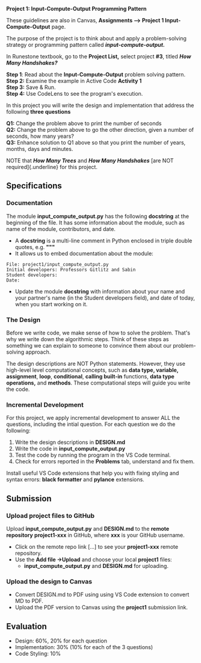 **Project 1: Input-Compute-Output Programming Pattern**

These guidelines are also in Canvas, **Assignments --> Project 1
Input-Compute-Output** page.

The purpose of the project is to think about and apply a problem-solving
strategy or programming pattern called ***input-compute-output.***

In Runestone textbook, go to the **Project List,** select project
**#3**, titled ***How Many Handshakes?***

**Step 1**: Read about the **Input-Compute-Output** problem solving pattern.\
**Step 2:** Examine the example in Active Code **Activity 1**\
**Step 3:** Save & Run.\
**Step 4:** Use CodeLens to see the program\'s execution.

In this project you will write the design and implementation that
address the following **three questions**

**Q1:** Change the problem above to print the number of seconds\
**Q2:** Change the problem above to go the other direction, given a
number of seconds, how many years?\
**Q3:** Enhance solution to Q1 above so that you print the number of
years, months, days and minutes.

NOTE that ***How Many Trees*** and ***How Many Handshakes*** [are NOT
required]{.underline} for this project.

## Specifications

### Documentation

The module **input_compute_output.py** has the following **docstring**
at the beginning of the file. It has some information about the module,
such as name of the module, contributors, and date.

-   A **docstring** is a multi-line comment in Python enclosed in triple
    double quotes, e.g. **\"\"\"**
-   It allows us to embed documentation about the module:

```
File: project1/input_compute_output.py
Initial developers: Professors Gitlitz and Sabin
Student developers:
Date:
```
-   Update the module **docstring** with information about your name and
    your partner\'s name (in the Student developers field), and date of
    today, when you start working on it.

### The Design

Before we write code, we make sense of how to solve the problem. That\'s
why we write down the algorithmic steps. Think of these steps as
something we can explain to someone to convince them about our
problem-solving approach.

The design descriptions are NOT Python statements. However, they use
high-level level computational concepts, such as **data type,
variable,** **assignment**, **loop**, **conditional**, **calling
built-in** functions, **data type operations,** and **methods**. These
computational steps will guide you write the code.

### Incremental Development

For this project, we apply incremental development to answer ALL the
questions, including the intial question. For each question we do the
following:

1.  Write the design descriptions in **DESIGN.md**
2.  Write the code in **input_compute_output.py**
3.  Test the code by running the program in the VS Code terminal.
4.  Check for errors reported in the **Problems** tab, understand and
    fix them.

Install useful VS Code extensions that help you with fixing styling and
syntax errors: **black formatter** and **pylance** extensions.

## Submission

### Upload project files to GitHub

Upload **input_compute_output.py** and **DESIGN.md** to the **remote
repository** **project1-xxx** in GitHub, where **xxx** is your GitHub
username.

-   Click on the remote repo link \[...\] to see your **project1-xxx**
    remote repository.
-   Use the **Add file -\>Upload** and choose your local **project1**
    files:
    -   **input_compute_output.py** and **DESIGN.md** for uploading.

### Upload the design to Canvas

-   Convert DESIGN.md to PDF using using VS Code extension to convert MD
    to PDF.
-   Upload the PDF version to Canvas using the **project1** submission
    link.

## Evaluation

-   Design: 60%, 20% for each question
-   Implementation: 30% (10% for each of the 3 questions)
-   Code Styling: 10%
